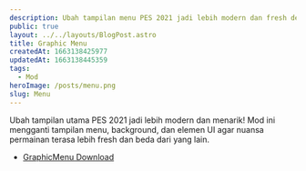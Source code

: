 ```yaml
---
description: Ubah tampilan menu PES 2021 jadi lebih modern dan fresh dengan menu grafis baru
public: true
layout: ../../layouts/BlogPost.astro
title: Graphic Menu
createdAt: 1663138425977
updatedAt: 1663138445359
tags:
  - Mod
heroImage: /posts/menu.png
slug: Menu
---
```

Ubah tampilan utama PES 2021 jadi lebih modern dan menarik! Mod ini mengganti tampilan menu, background, dan elemen UI agar nuansa permainan terasa lebih fresh dan beda dari yang lain.

- [GraphicMenu Download](https://www.mediafire.com/file/w2jl2olpjwaszma/Menu_UCL_25_Free.cpk/file)
